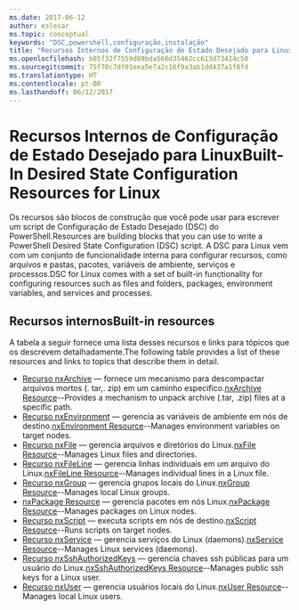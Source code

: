 ```yaml
---
ms.date: 2017-06-12
author: eslesar
ms.topic: conceptual
keywords: "DSC,powershell,configuração,instalação"
title: "Recursos Internos de Configuração de Estado Desejado para Linux"
ms.openlocfilehash: b85f32f7559d89bda566d35462cc613d73424c50
ms.sourcegitcommit: 75f70c7df01eea5e7a2c16f9a3ab1dd437a1f8fd
ms.translationtype: HT
ms.contentlocale: pt-BR
ms.lasthandoff: 06/12/2017
---
```

# <a name="built-in-desired-state-configuration-resources-for-linux"></a><span data-ttu-id="d497e-103">Recursos Internos de Configuração de Estado Desejado para Linux</span><span class="sxs-lookup"><span data-stu-id="d497e-103">Built-In Desired State Configuration Resources for Linux</span></span>

<span data-ttu-id="d497e-104">Os recursos são blocos de construção que você pode usar para escrever um script de Configuração de Estado Desejado (DSC) do PowerShell.</span><span class="sxs-lookup"><span data-stu-id="d497e-104">Resources are building blocks that you can use to write a PowerShell Desired State Configuration (DSC) script.</span></span> <span data-ttu-id="d497e-105">A DSC para Linux vem com um conjunto de funcionalidade interna para configurar recursos, como arquivos e pastas, pacotes, variáveis de ambiente, serviços e processos.</span><span class="sxs-lookup"><span data-stu-id="d497e-105">DSC for Linux comes with a set of built-in functionality for configuring resources such as files and folders, packages, environment variables, and services and processes.</span></span>

## <a name="built-in-resources"></a><span data-ttu-id="d497e-106">Recursos internos</span><span class="sxs-lookup"><span data-stu-id="d497e-106">Built-in resources</span></span> 

<span data-ttu-id="d497e-107">A tabela a seguir fornece uma lista desses recursos e links para tópicos que os descrevem detalhadamente.</span><span class="sxs-lookup"><span data-stu-id="d497e-107">The following table provides a list of these resources and links to topics that describe them in detail.</span></span>

* <span data-ttu-id="d497e-108">[Recurso nxArchive](lnxArchiveResource.md) — fornece um mecanismo para descompactar arquivos mortos (. tar,. zip) em um caminho específico.</span><span class="sxs-lookup"><span data-stu-id="d497e-108">[nxArchive Resource](lnxArchiveResource.md)--Provides a mechanism to unpack archive (.tar, .zip) files at a specific path.</span></span>
* <span data-ttu-id="d497e-109">[Recurso nxEnvironment](lnxEnvironmentResource.md) — gerencia as variáveis de ambiente em nós de destino.</span><span class="sxs-lookup"><span data-stu-id="d497e-109">[nxEnvironment Resource](lnxEnvironmentResource.md)--Manages environment variables on target nodes.</span></span> 
* <span data-ttu-id="d497e-110">[Recurso nxFile](lnxFileResource.md) — gerencia arquivos e diretórios do Linux.</span><span class="sxs-lookup"><span data-stu-id="d497e-110">[nxFile Resource](lnxFileResource.md)--Manages Linux files and directories.</span></span> 
* <span data-ttu-id="d497e-111">[Recurso nxFileLine](lnxFileLineResource.md) — gerencia linhas individuais em um arquivo do Linux.</span><span class="sxs-lookup"><span data-stu-id="d497e-111">[nxFileLine Resource](lnxFileLineResource.md)--Manages individual lines in a Linux file.</span></span> 
* <span data-ttu-id="d497e-112">[Recurso nxGroup](lnxGroupResource.md) — gerencia grupos locais do Linux.</span><span class="sxs-lookup"><span data-stu-id="d497e-112">[nxGroup Resource](lnxGroupResource.md)--Manages local Linux groups.</span></span> 
* <span data-ttu-id="d497e-113">[nxPackage Resource](lnxPackageResource.md) — gerencia pacotes em nós Linux.</span><span class="sxs-lookup"><span data-stu-id="d497e-113">[nxPackage Resource](lnxPackageResource.md)--Manages packages on Linux nodes.</span></span>
* <span data-ttu-id="d497e-114">[Recurso nxScript](lnxScriptResource.md) — executa scripts em nós de destino.</span><span class="sxs-lookup"><span data-stu-id="d497e-114">[nxScript Resource](lnxScriptResource.md)--Runs scripts on target nodes.</span></span>
* <span data-ttu-id="d497e-115">[Recurso nxService](lnxServiceResource.md) — gerencia serviços do Linux (daemons).</span><span class="sxs-lookup"><span data-stu-id="d497e-115">[nxService Resource](lnxServiceResource.md)--Manages Linux services (daemons).</span></span>
* <span data-ttu-id="d497e-116">[Recurso nxSshAuthorizedKeys](lnxSshAuthorizedKeysResource.md) — gerencia chaves ssh públicas para um usuário do Linux.</span><span class="sxs-lookup"><span data-stu-id="d497e-116">[nxSshAuthorizedKeys Resource](lnxSshAuthorizedKeysResource.md)--Manages public ssh keys for a Linux user.</span></span> 
* <span data-ttu-id="d497e-117">[Recurso nxUser](lnxUserResource.md) — gerencia usuários locais do Linux.</span><span class="sxs-lookup"><span data-stu-id="d497e-117">[nxUser Resource](lnxUserResource.md)--Manages local Linux users.</span></span> 
  
